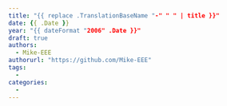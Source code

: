 ```yaml
---
title: "{{ replace .TranslationBaseName "-" " " | title }}"
date: {{ .Date }}
year: "{{ dateFormat "2006" .Date }}"
draft: true
authors:
  - Mike-EEE
authorurl: "https://github.com/Mike-EEE"
tags:
  -
categories:
  - 
---
```

